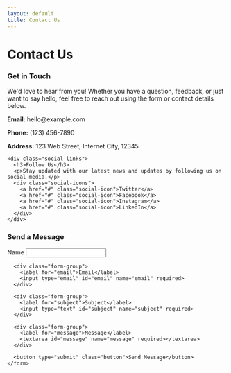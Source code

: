 ```yaml
---
layout: default
title: Contact Us
---
```


# Contact Us

<div class="contact-section">
  <div>
    <div class="contact-info">
      <h3>Get in Touch</h3>
      <p>We'd love to hear from you! Whether you have a question, feedback, or just want to say hello, feel free to reach out using the form or contact details below.</p>
      <p><strong>Email:</strong> hello@example.com</p>
      <p><strong>Phone:</strong> (123) 456-7890</p>
      <p><strong>Address:</strong> 123 Web Street, Internet City, 12345</p>
    </div>
    
    <div class="social-links">
      <h3>Follow Us</h3>
      <p>Stay updated with our latest news and updates by following us on social media.</p>
      <div class="social-icons">
        <a href="#" class="social-icon">Twitter</a>
        <a href="#" class="social-icon">Facebook</a>
        <a href="#" class="social-icon">Instagram</a>
        <a href="#" class="social-icon">LinkedIn</a>
      </div>
    </div>
  </div>
  
  <div class="contact-form">
    <h3>Send a Message</h3>
    <form id="contact-form">
      <div class="form-group">
        <label for="name">Name</label>
        <input type="text" id="name" name="name" required>
      </div>
      
      <div class="form-group">
        <label for="email">Email</label>
        <input type="email" id="email" name="email" required>
      </div>
      
      <div class="form-group">
        <label for="subject">Subject</label>
        <input type="text" id="subject" name="subject" required>
      </div>
      
      <div class="form-group">
        <label for="message">Message</label>
        <textarea id="message" name="message" required></textarea>
      </div>
      
      <button type="submit" class="button">Send Message</button>
    </form>
  </div>
</div>
